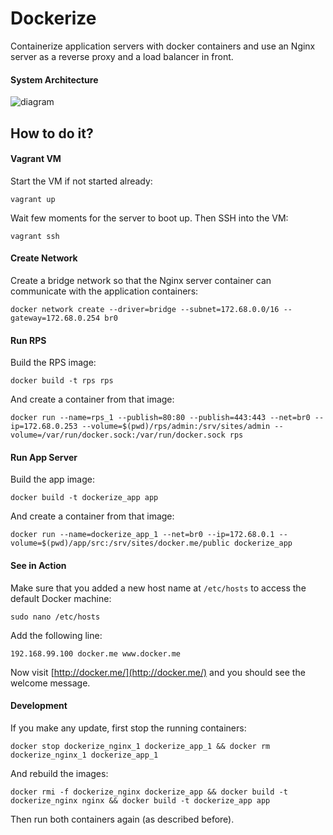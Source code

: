 # Dockerize

Containerize application servers with docker containers and use an Nginx server as a reverse proxy and a load balancer in front.

#### System Architecture

![diagram]

## How to do it?

#### Vagrant VM

Start the VM if not started already:
```
vagrant up
```

Wait few moments for the server to boot up. Then SSH into the VM:
```
vagrant ssh
```

#### Create Network

Create a bridge network so that the Nginx server container can communicate with the application containers:
```
docker network create --driver=bridge --subnet=172.68.0.0/16 --gateway=172.68.0.254 br0
```

#### Run RPS

Build the RPS image:
```
docker build -t rps rps
```

And create a container from that image:
```
docker run --name=rps_1 --publish=80:80 --publish=443:443 --net=br0 --ip=172.68.0.253 --volume=$(pwd)/rps/admin:/srv/sites/admin --volume=/var/run/docker.sock:/var/run/docker.sock rps
```

#### Run App Server

Build the app image:
```
docker build -t dockerize_app app
```

And create a container from that image:
```
docker run --name=dockerize_app_1 --net=br0 --ip=172.68.0.1 --volume=$(pwd)/app/src:/srv/sites/docker.me/public dockerize_app
```

#### See in Action

Make sure that you added a new host name at `/etc/hosts` to access the default Docker machine:
```
sudo nano /etc/hosts
```
Add the following line:
```
192.168.99.100 docker.me www.docker.me
```
Now visit [http://docker.me/](http://docker.me/) and you should see the welcome message.

#### Development

If you make any update, first stop the running containers:
```
docker stop dockerize_nginx_1 dockerize_app_1 && docker rm dockerize_nginx_1 dockerize_app_1
```

And rebuild the images:
```
docker rmi -f dockerize_nginx dockerize_app && docker build -t dockerize_nginx nginx && docker build -t dockerize_app app
```

Then run both containers again (as described before).

[diagram]:https://cloud.githubusercontent.com/assets/508043/15878834/3b26864e-2cec-11e6-8e06-84ec581fb1f9.png
